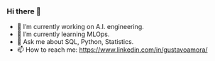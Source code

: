 ### Hi there 👋

- 🔭 I’m currently working on A.I. engineering.
- 🌱 I’m currently learning MLOps.
- 💬 Ask me about SQL, Python, Statistics.
- 📫 How to reach me: https://www.linkedin.com/in/gustavoamora/

<!--
**gustavoamora/gustavoamora** is a ✨ _special_ ✨ repository because its `README.md` (this file) appears on your GitHub profile.

Here are some ideas to get you started:

- 🔭 I’m currently working on multivariate data analysys.
- 🌱 I’m currently learning machine learning.
- 👯 I’m looking to collaborate on ...
- 🤔 I’m looking for help with ...
- 💬 Ask me about SQL, Python, Statistics.
- 📫 How to reach me: https://www.linkedin.com/in/gustavoamora/
- 😄 Pronouns: ...
- ⚡ Fun fact: ...
-->
